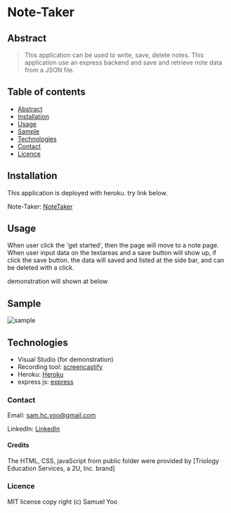 # Note-Taker

## Abstract
> This application can be used to write, save, delete notes. This application use an express backend and save and retrieve note data from a JSON file.

## Table of contents
* [Abstract](#Abstract)
* [Installation](#Installation)
* [Usage](#Usage)
* [Sample](#Sample)
* [Technologies](#Technologies)
* [Contact](#Contact)
* [Licence](#Licence)

## Installation

This application is deployed with heroku. try link below.

Note-Taker: [NoteTaker](https://warm-island-06883.herokuapp.com/)


## Usage
 
When user click the 'get started', then the page will move to a note page.
When user input data on the textareas and a save button will show up, if click the save button. the data will saved and listed at the side bar, and can be deleted with a click.

demonstration will shown at below


## Sample

![sample](Assets/domo_notetaker.gif)


## Technologies

* Visual Studio (for demonstration)
* Recording tool: [screencastify](https://www.screencastify.com/)
* Heroku: [Heroku](https://warm-island-06883.herokuapp.com/)
* express js: [express](https://expressjs.com/)


### Contact
Email: sam.hc.yoo@gmail.com

LinkedIn: [LinkedIn](https://www.linkedin.com/in/samuel-hc-yoo)

#### Credits
The HTML, CSS, javaScript from public folder were provided by [Triology Education Services, a 2U, Inc. brand]

### Licence
MIT license
copy right (c) Samuel Yoo
